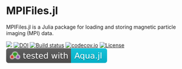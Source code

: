 # MPIFiles.jl

MPIFiles.jl is a Julia package for loading and storing magnetic particle imaging (MPI) data.

[![](https://img.shields.io/badge/docs-latest-blue.svg)](https://magneticparticleimaging.github.io/MPIFiles.jl/dev)
[![DOI](http://joss.theoj.org/papers/10.21105/joss.01331/status.svg)](https://doi.org/10.21105/joss.01331)
[![Build status](https://github.com/MagneticParticleImaging/MPIMeasurements.jl/actions/workflows/ci.yml/badge.svg)](https://github.com/MagneticParticleImaging/MPIMeasurements.jl/actions/workflows/ci.yml)
[![codecov.io](http://codecov.io/github/MagneticParticleImaging/MPIFiles.jl/coverage.svg?branch=master)](http://codecov.io/github/MagneticParticleImaging/MPIFiles.jl?branch=master)
[![License](https://img.shields.io/github/license/MagneticParticleImaging/MPIFiles.jl?color=green&style=flat)](https://github.com/MagneticParticleImaging/MPIFiles.jl/blob/master/LICENSE)
[![Aqua QA](https://raw.githubusercontent.com/JuliaTesting/Aqua.jl/master/badge.svg)](https://github.com/JuliaTesting/Aqua.jl)
